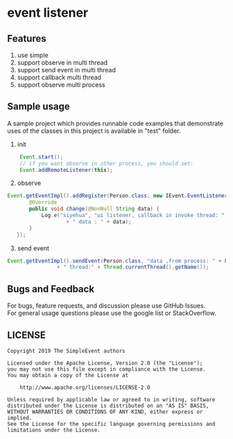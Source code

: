 # event listener
## Features
1. use simple
2. support observe in multi thread
3. support send event in multi thread
4. support callback multi thread
5. support observe multi process

## Sample usage
A sample project which provides runnable code examples that demonstrate uses of the classes in
 this project is available in "test" folder.

1. init
```java
    Event.start();
    // if you want observe in other process, you should set:
    Event.addRemoteListener(this);
```

2. observe
```java
Event.getEventImpl().addRegister(Person.class, new IEvent.EventListener() {
       @Override
       public void change(@NonNull String data) {
           Log.e("siyehua", "ui listener, callback in invoke thread: " + Thread.currentThread().getName()
                   + " data : " + data);
       }
   });
```

3. send event
```java
Event.getEventImpl().sendEvent(Person.class, "data ,from process: " + Process.myPid()
                + " thread:" + Thread.currentThread().getName());

```

## Bugs and Feedback
For bugs, feature requests, and discussion please use GitHub Issues. <br/>
For general usage questions please use the google list or StackOverflow.

## LICENSE
```
Copyright 2019 The SimpleEvent authors

Licensed under the Apache License, Version 2.0 (the "License");
you may not use this file except in compliance with the License.
You may obtain a copy of the License at

    http://www.apache.org/licenses/LICENSE-2.0

Unless required by applicable law or agreed to in writing, software
distributed under the License is distributed on an "AS IS" BASIS,
WITHOUT WARRANTIES OR CONDITIONS OF ANY KIND, either express or implied.
See the License for the specific language governing permissions and
limitations under the License.
```
